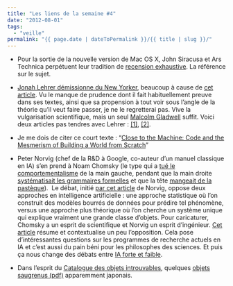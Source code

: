 ```yaml
---
title: "Les liens de la semaine #4"
date: "2012-08-01"
tags:
  - "veille"
permalink: "{{ page.date | dateToPermalink }}/{{ title | slug }}/"
---
```


- Pour la sortie de la nouvelle version de Mac OS X, John Siracusa et Ars Technica perpétuent leur tradition de [recension exhaustive](http://arstechnica.com/apple/2012/07/os-x-10-8/). La référence sur le sujet.

- [Jonah Lehrer démissionne du New Yorker](http://mediadecoder.blogs.nytimes.com/2012/07/30/jonah-lehrer-resigns-from-new-yorker-after-making-up-dylan-quotes-for-his-book), beaucoup à cause de [cet article](http://www.tabletmag.com/jewish-news-and-politics/107779/jonah-lehrers-deceptions?all=1). Vu le manque de prudence dont il fait habituellement preuve dans ses textes, ainsi que sa propension à tout voir sous l’angle de la théorie qu’il veut faire passer, je ne le regretterai pas. Vive la vulgarisation scientifique, mais un seul [Malcolm Gladwell](http://en.wikipedia.org/wiki/Malcolm_gladwell) suffit. Voici deux articles pas tendres avec Lehrer : [\[1\]](http://www.danielbor.com/lehrerandsciencewriting/), [\[2\]](http://www.nytimes.com/2012/05/13/books/review/imagine-by-jonah-lehrer.html?_r=3&pagewanted=all).

- Je me dois de citer ce court texte : “[Close to the Machine: Code and the Mesmerism of Building a World from Scratch](http://www.brainpickings.org/index.php/2012/07/26/close-to-the-machine-ellen-ullman/)”

- Peter Norvig (chef de la R&D à Google, co-auteur d’un manuel classique en IA) s’en prend à Noam Chomsky (le type qui a [tué le comportementalisme](http://www.chomsky.info/articles/1967----.htm) de la main gauche, pendant que la main droite [systématisait les grammaires formelles](http://en.wikipedia.org/wiki/Chomsky_hierarchy) et que la tête [mangeait de la pastèque](http://media.sundancechannel.com/UPLOADS/blog/wordpress/images/matthewrodriguez/noam_noam.jpg)).  Le débat, initié [par cet article](http://norvig.com/chomsky.html) de Norvig, oppose deux approches en intelligence artificielle : une approche statistique où l’on construit des modèles bourrés de données pour prédire tel phénomène, versus une approche plus théorique où l’on cherche un système unique qui explique vraiment une grande classe d’objets. Pour caricaturer, Chomsky a un esprit de scientifique et Norvig un esprit d’ingénieur. [Cet article](http://www.tor.com/blogs/2011/06/norvig-vs-chomsky-and-the-fight-for-the-future-of-ai) résume et contextualise un peu l’opposition. Cela pose d’intéressantes questions sur les programmes de recherche actuels en IA et c’est aussi du pain béni pour les philosophes des sciences. Et puis ça nous change des débats entre [IA forte et faible](http://en.wikipedia.org/wiki/Strong_ai).

- Dans l’esprit du [Catalogue des objets introuvables](http://www.slideshare.net/fannyaparicio/catalogue-dobjets-introuvables-6701877), quelques [objets saugrenus (pdf)](http://grouplab.cpsc.ucalgary.ca/saul/hci_topics/pdf_files/psychopathology-useless.pdf) apparemment japonais.
